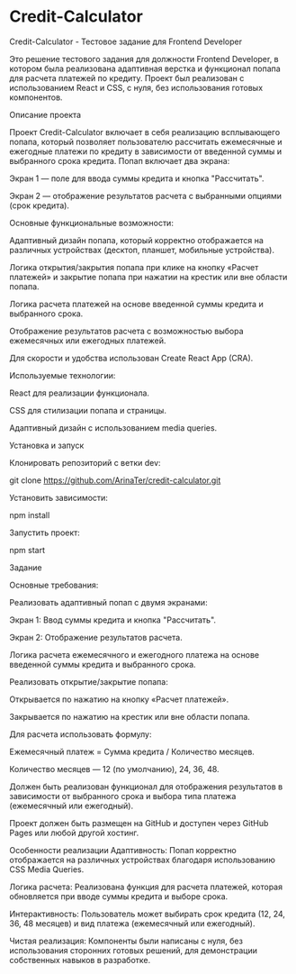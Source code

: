 # Credit-Calculator

Credit-Calculator - Тестовое задание для Frontend Developer

Это решение тестового задания для должности Frontend Developer, в котором была реализована адаптивная верстка и функционал попапа для расчета платежей по кредиту. Проект был реализован с использованием React и CSS, с нуля, без использования готовых компонентов.

Описание проекта

Проект Credit-Calculator включает в себя реализацию всплывающего попапа, который позволяет пользователю рассчитать ежемесячные и ежегодные платежи по кредиту в зависимости от введенной суммы и выбранного срока кредита. Попап включает два экрана:

Экран 1 — поле для ввода суммы кредита и кнопка "Рассчитать".

Экран 2 — отображение результатов расчета с выбранными опциями (срок кредита).

Основные функциональные возможности:

Адаптивный дизайн попапа, который корректно отображается на различных устройствах (десктоп, планшет, мобильные устройства).

Логика открытия/закрытия попапа при клике на кнопку «Расчет платежей» и закрытие попапа при нажатии на крестик или вне области попапа.

Логика расчета платежей на основе введенной суммы кредита и выбранного срока.

Отображение результатов расчета с возможностью выбора ежемесячных или ежегодных платежей.

Для скорости и удобства использован Create React App (CRA).

Используемые технологии:

React для реализации функционала.

CSS для стилизации попапа и страницы.

Адаптивный дизайн с использованием media queries.

Установка и запуск

Клонировать репозиторий с ветки dev:

git clone https://github.com/ArinaTer/credit-calculator.git


Установить зависимости:

npm install


Запустить проект:

npm start


Задание

Основные требования:

Реализовать адаптивный попап с двумя экранами:

Экран 1: Ввод суммы кредита и кнопка "Рассчитать".

Экран 2: Отображение результатов расчета.

Логика расчета ежемесячного и ежегодного платежа на основе введенной суммы кредита и выбранного срока.

Реализовать открытие/закрытие попапа:

Открывается по нажатию на кнопку «Расчет платежей».

Закрывается по нажатию на крестик или вне области попапа.

Для расчета использовать формулу:

Ежемесячный платеж = Сумма кредита / Количество месяцев.

Количество месяцев — 12 (по умолчанию), 24, 36, 48.

Должен быть реализован функционал для отображения результатов в зависимости от выбранного срока и выбора типа платежа (ежемесячный или ежегодный).

Проект должен быть размещен на GitHub и доступен через GitHub Pages или любой другой хостинг.

Особенности реализации
Адаптивность: Попап корректно отображается на различных устройствах благодаря использованию CSS Media Queries.

Логика расчета: Реализована функция для расчета платежей, которая обновляется при вводе суммы кредита и выборе срока.

Интерактивность: Пользователь может выбирать срок кредита (12, 24, 36, 48 месяцев) и вид платежа (ежемесячный или ежегодный).

Чистая реализация: Компоненты были написаны с нуля, без использования сторонних готовых решений, для демонстрации собственных навыков в разработке.
